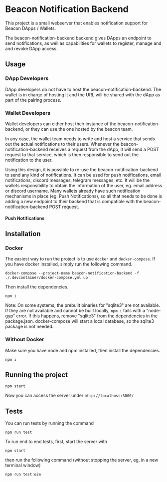 # Beacon Notification Backend

This project is a small webserver that enables notification support for Beacon DApps / Wallets.

The beacon-notification-backend backend gives DApps an endpoint to send notifications, as well as capabilities for wallets to register, manage and and revoke DApp access.

## Usage

### DApp Developers

DApp developers do not have to host the beacon-notification-backend. The wallet is in charge of hosting it and the URL will be shared with the dApp as part of the pairing process.

### Wallet Developers

Wallet developers can either host their instance of the beacon-notification-backend, or they can use the one hosted by the beacon team.

In any case, the wallet team needs to write and host a service that sends out the actual notifications to their users. Whenever the beacon-notification-backend receives a request from the dApp, it will send a POST request to that service, which is then responsible to send out the notification to the user.

Using this design, it is possible to re-use the beacon-notification-backend to send any kind of notifications. It can be used for push notifications, email notifications, discord messages, telegram messages, etc. It will be the wallets responsibility to obtain the information of the user, eg. email address or discord username. Many wallets already have such notification mechanisms in place (eg. Push Notifications), so all that needs to be done is adding a new endpoint to their backend that is compatible with the beacon-notification-backend POST request.

#### Push Notifications

## Installation

### Docker

The easiest way to run the project is to use `docker` and `docker-compose`. If you have docker installed, simply run the following command.

`docker-compose --project-name beacon-notification-backend -f ./.devcontainer/docker-compose.yml up`

Then install the dependencies.

`npm i`

Note: On some systems, the prebuilt binaries for "sqlite3" are not available. If they are not available and cannot be built locally, `npm i` fails with a "node-gyp" error. If this happens, remove "sqlite3" from the dependencies in the package.json. docker-compose will start a local database, so the sqlite3 package is not needed. 

### Without Docker

Make sure you have node and npm installed, then install the dependencies.

`npm i`

## Running the project

`npm start`

Now you can access the server under `http://localhost:3000/`

## Tests

You can run tests by running the command

`npm run test`

To run end to end tests, first, start the server with

`npm start`

then run the following command (without stopping the server, eg, in a new terminal window)

`npm run test:e2e`